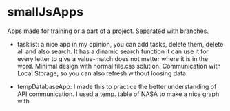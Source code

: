 # smallJsApps
Apps made for training or a part of a project. Separated with branches.

- tasklist: a nice app in my opinion, you can add tasks, delete them, delete all and also search. 
It has a dinamic search function it can use it for every letter to give a value-match does not metter where it is in the word. 
Minimal design with normal file.css solution. 
Communication with Local Storage, so you can also refresh without loosing data. 

- tempDatabaseApp: I made this to practice the better understanding of API communication. I used a temp. table of NASA to make a nice graph with 

